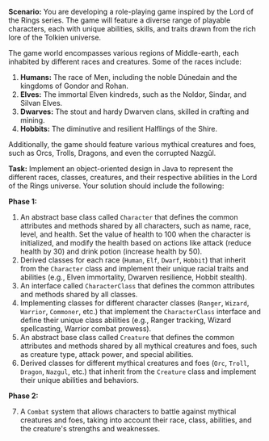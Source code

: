 **Scenario:**
You are developing a role-playing game inspired by the Lord of the Rings series. The game will feature a diverse range of playable characters, each with unique abilities, skills, and traits drawn from the rich lore of the Tolkien universe.

The game world encompasses various regions of Middle-earth, each inhabited by different races and creatures. Some of the races include:

1. **Humans:** The race of Men, including the noble Dúnedain and the kingdoms of Gondor and Rohan.
2. **Elves:** The immortal Elven kindreds, such as the Noldor, Sindar, and Silvan Elves.
3. **Dwarves:** The stout and hardy Dwarven clans, skilled in crafting and mining.
4. **Hobbits:** The diminutive and resilient Halflings of the Shire.

Additionally, the game should feature various mythical creatures and foes, such as Orcs, Trolls, Dragons, and even the corrupted Nazgûl.

**Task:**
Implement an object-oriented design in Java to represent the different races, classes, creatures, and their respective abilities in the Lord of the Rings universe. Your solution should include the following:

**Phase 1:**

1. An abstract base class called `Character` that defines the common attributes and methods shared by all characters, such as name, race, level, and health. Set the value of health to 100 when the character is initialized, and modify the health based on actions like attack (reduce health by 30) and drink potion (increase health by 50).
2. Derived classes for each race (`Human`, `Elf`, `Dwarf`, `Hobbit`) that inherit from the `Character` class and implement their unique racial traits and abilities (e.g., Elven immortality, Dwarven resilience, Hobbit stealth).
3. An interface called `CharacterClass` that defines the common attributes and methods shared by all classes.
4. Implementing classes for different character classes (`Ranger`, `Wizard`, `Warrior`, `Commoner`, etc.) that implement the `CharacterClass` interface and define their unique class abilities (e.g., Ranger tracking, Wizard spellcasting, Warrior combat prowess).
5. An abstract base class called `Creature` that defines the common attributes and methods shared by all mythical creatures and foes, such as creature type, attack power, and special abilities.
6. Derived classes for different mythical creatures and foes (`Orc`, `Troll`, `Dragon`, `Nazgul`, etc.) that inherit from the `Creature` class and implement their unique abilities and behaviors.

**Phase 2:**


7. A `Combat` system that allows characters to battle against mythical creatures and foes, taking into account their race, class, abilities, and the creature's strengths and weaknesses.
